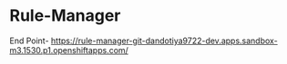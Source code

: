 # Rule-Manager

End Point-  https://rule-manager-git-dandotiya9722-dev.apps.sandbox-m3.1530.p1.openshiftapps.com/
